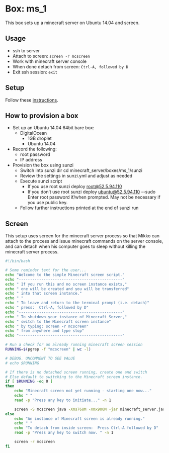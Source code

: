 # Box: ms_1

This box sets up a minecraft server on Ubuntu 14.04 and screen.


## Usage

* ssh to server
* Attach to screen: `screen -r mcscreen`
* Work with minecraft server console
* When done detach from screen: `Ctrl-A, followed by D`
* Exit ssh session: `exit`


## Setup

Follow these [instructions](http://39digits.com/create-a-minecraft-server-on-digitalocean/).


## How to provision a box

* Set up an Ubuntu 14.04 64bit bare box:
    * DigitalOcean
        * 1GB droplet
        * Ubuntu 14.04
* Record the following:
    * root password
    * IP address
* Provision the box using sunzi
    * Switch into sunzi dir
          cd minecraft_server/boxes/ms_1/sunzi
    * Review the settings in sunzi.yml and adjust as needed
    * Execute sunzi script
        * If you use root
              sunzi deploy root@52.5.94.110
        * If you don’t use root
              sunzi deploy ubuntu@52.5.94.110 --sudo
      Enter root password if/when prompted. May not be necessary if you use public key.
    * Follow further instructions printed at the end of sunzi run


## Screen

This setup uses screen for the minecraft server process so that Mikko can attach to the process and issue minecraft commands on the server console, and can detach when his computer goes to sleep without killing the minecraft server process.

~~~ bash
#!/bin/bash

# Some reminder text for the user...
echo "Welcome to the simple Minecraft screen script."
echo "----------------------------------------------"
echo " If you run this and no screen instance exists,"
echo " one will be created and you will be transferred"
echo " into that screen instance."
echo " "
echo " To leave and return to the terminal prompt (i.e. detach)"
echo " press:  Ctrl-A, followed by D"
echo "----------------------------------------------"
echo " To shutdown your instance of Minecraft Server,"
echo " switch to the Minecraft screen instance"
echo " by typing: screen -r mcscreen"
echo " from anywhere and type stop"
echo "----------------------------------------------"

# Run a check for an already running minecraft screen session
RUNNING=$(pgrep -f "mcscreen" | wc -l)

# DEBUG. UNCOMMENT TO SEE VALUE
# echo $RUNNING

# If there is no detached screen running, create one and switch
# Else default to switching to the Minecraft screen instance.
if [ $RUNNING -eq 0 ]
then
    echo "Minecraft screen not yet running - starting one now..."
    echo " "
    read -p "Press any key to initiate..." -n 1

    screen -S mcscreen java -Xms768M -Xmx900M -jar minecraft_server.jar nogui
else
    echo "An instance of Minecraft screen is already running."
    echo " "
    echo "To detach from inside screen:  Press Ctrl-A followed by D"
    read -p "Press any key to switch now. " -n 1

    screen -r mcscreen
fi
~~~
